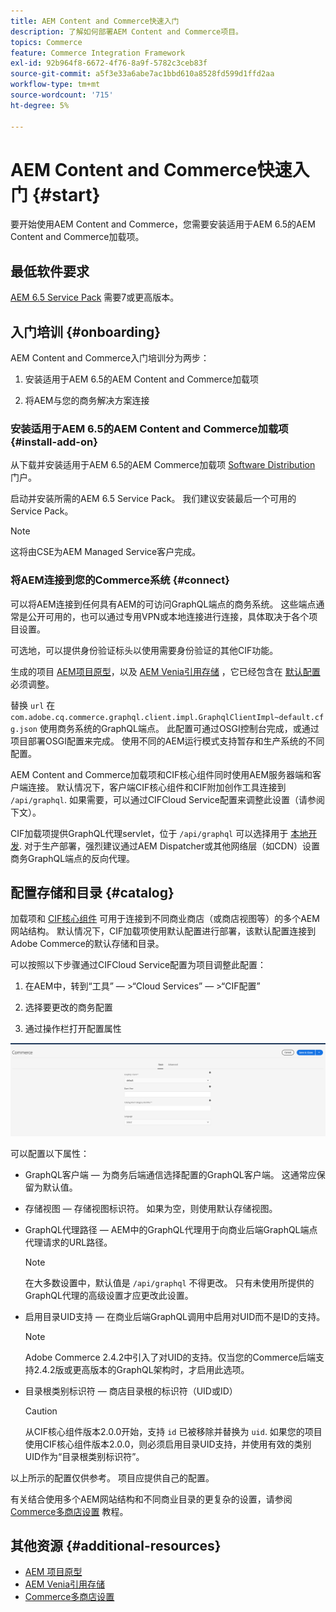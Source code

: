 ```yaml
---
title: AEM Content and Commerce快速入门
description: 了解如何部署AEM Content and Commerce项目。
topics: Commerce
feature: Commerce Integration Framework
exl-id: 92b964f8-6672-4f76-8a9f-5782c3ceb83f
source-git-commit: a5f3e33a6abe7ac1bbd610a8528fd599d1ffd2aa
workflow-type: tm+mt
source-wordcount: '715'
ht-degree: 5%

---
```


# AEM Content and Commerce快速入门 {#start}

要开始使用AEM Content and Commerce，您需要安装适用于AEM 6.5的AEM Content and Commerce加载项。

## 最低软件要求

[AEM 6.5 Service Pack](https://experience.adobe.com/#/downloads/content/software-distribution/en/aem.html) 需要7或更高版本。

## 入门培训 {#onboarding}

AEM Content and Commerce入门培训分为两步：

1. 安装适用于AEM 6.5的AEM Content and Commerce加载项

2. 将AEM与您的商务解决方案连接

### 安装适用于AEM 6.5的AEM Content and Commerce加载项 {#install-add-on}

从下载并安装适用于AEM 6.5的AEM Commerce加载项 [Software Distribution](https://experience.adobe.com/#/downloads/content/software-distribution/en/aem.html) 门户。

启动并安装所需的AEM 6.5 Service Pack。 我们建议安装最后一个可用的Service Pack。

>[!NOTE]
>
>这将由CSE为AEM Managed Service客户完成。

### 将AEM连接到您的Commerce系统 {#connect}

可以将AEM连接到任何具有AEM的可访问GraphQL端点的商务系统。 这些端点通常是公开可用的，也可以通过专用VPN或本地连接进行连接，具体取决于各个项目设置。

可选地，可以提供身份验证标头以使用需要身份验证的其他CIF功能。

生成的项目 [AEM项目原型](https://github.com/adobe/aem-project-archetype)，以及 [AEM Venia引用存储](https://github.com/adobe/aem-cif-guides-venia) ，它已经包含在 [默认配置](https://github.com/adobe/aem-cif-guides-venia/blob/main/ui.config/src/main/content/jcr_root/apps/venia/osgiconfig/config/com.adobe.cq.commerce.graphql.client.impl.GraphqlClientImpl~default.cfg.json) 必须调整。

替换 `url` 在 `com.adobe.cq.commerce.graphql.client.impl.GraphqlClientImpl~default.cfg.json` 使用商务系统的GraphQL端点。 此配置可通过OSGI控制台完成，或通过项目部署OSGI配置来完成。 使用不同的AEM运行模式支持暂存和生产系统的不同配置。

AEM Content and Commerce加载项和CIF核心组件同时使用AEM服务器端和客户端连接。 默认情况下，客户端CIF核心组件和CIF附加创作工具连接到 `/api/graphql`. 如果需要，可以通过CIFCloud Service配置来调整此设置（请参阅下文）。

CIF加载项提供GraphQL代理servlet，位于 `/api/graphql` 可以选择用于 [本地开发](develop.md). 对于生产部署，强烈建议通过AEM Dispatcher或其他网络层（如CDN）设置商务GraphQL端点的反向代理。

## 配置存储和目录 {#catalog}

加载项和 [CIF核心组件](https://github.com/adobe/aem-core-cif-components) 可用于连接到不同商业商店（或商店视图等）的多个AEM网站结构。 默认情况下，CIF加载项使用默认配置进行部署，该默认配置连接到Adobe Commerce的默认存储和目录。

可以按照以下步骤通过CIFCloud Service配置为项目调整此配置：

1. 在AEM中，转到“工具” — >“Cloud Services” — >“CIF配置”

2. 选择要更改的商务配置

3. 通过操作栏打开配置属性

![CIFCloud Services配置](/help/commerce/cif/assets/cif-cloud-service-config.png)

可以配置以下属性：

- GraphQL客户端 — 为商务后端通信选择配置的GraphQL客户端。 这通常应保留为默认值。
- 存储视图 — 存储视图标识符。 如果为空，则使用默认存储视图。
- GraphQL代理路径 — AEM中的GraphQL代理用于向商业后端GraphQL端点代理请求的URL路径。

   >[!NOTE]
   >
   >在大多数设置中，默认值是 `/api/graphql` 不得更改。 只有未使用所提供的GraphQL代理的高级设置才应更改此设置。

- 启用目录UID支持 — 在商业后端GraphQL调用中启用对UID而不是ID的支持。

   >[!NOTE]
   >
   >Adobe Commerce 2.4.2中引入了对UID的支持。仅当您的Commerce后端支持2.4.2版或更高版本的GraphQL架构时，才启用此选项。

- 目录根类别标识符 — 商店目录根的标识符（UID或ID）

   >[!CAUTION]
   >
   >从CIF核心组件版本2.0.0开始，支持 `id` 已被移除并替换为 `uid`. 如果您的项目使用CIF核心组件版本2.0.0，则必须启用目录UID支持，并使用有效的类别UID作为“目录根类别标识符”。

以上所示的配置仅供参考。 项目应提供自己的配置。

有关结合使用多个AEM网站结构和不同商业目录的更复杂的设置，请参阅 [Commerce多商店设置](configuring/multi-store-setup.md) 教程。

## 其他资源 {#additional-resources}

- [AEM 项目原型](https://github.com/adobe/aem-project-archetype)
- [AEM Venia引用存储](https://github.com/adobe/aem-cif-guides-venia)
- [Commerce多商店设置](configuring/multi-store-setup.md)
